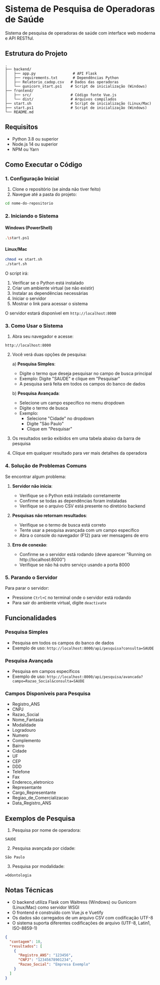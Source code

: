 # Sistema de Pesquisa de Operadoras de Saúde

Sistema de pesquisa de operadoras de saúde com interface web moderna e API RESTful.

## Estrutura do Projeto

```
.
├── backend/
│   ├── app.py                 # API Flask
│   ├── requirements.txt       # Dependências Python
│   ├── Relatorio_cadop.csv   # Dados das operadoras
│   └── gunicorn_start.ps1    # Script de inicialização (Windows)
├── frontend/
│   ├── src/                  # Código fonte Vue.js
│   └── dist/                 # Arquivos compilados
├── start.sh                  # Script de inicialização (Linux/Mac)
├── start.ps1                 # Script de inicialização (Windows)
└── README.md
```

## Requisitos

- Python 3.8 ou superior
- Node.js 14 ou superior
- NPM ou Yarn

## Como Executar o Código

### 1. Configuração Inicial

1. Clone o repositório (se ainda não tiver feito)
2. Navegue até a pasta do projeto:
```bash
cd nome-do-repositorio
```

### 2. Iniciando o Sistema

#### Windows (PowerShell)
```bash
.\start.ps1
```

#### Linux/Mac
```bash
chmod +x start.sh
./start.sh
```

O script irá:
1. Verificar se o Python está instalado
2. Criar um ambiente virtual (se não existir)
3. Instalar as dependências necessárias
4. Iniciar o servidor
5. Mostrar o link para acessar o sistema

O servidor estará disponível em `http://localhost:8000`

### 3. Como Usar o Sistema

1. Abra seu navegador e acesse:
```
http://localhost:8000
```

2. Você verá duas opções de pesquisa:

   a) **Pesquisa Simples**:
   - Digite o termo que deseja pesquisar no campo de busca principal
   - Exemplo: Digite "SAUDE" e clique em "Pesquisar"
   - A pesquisa será feita em todos os campos do banco de dados

   b) **Pesquisa Avançada**:
   - Selecione um campo específico no menu dropdown
   - Digite o termo de busca
   - Exemplo: 
     - Selecione "Cidade" no dropdown
     - Digite "São Paulo"
     - Clique em "Pesquisar"

3. Os resultados serão exibidos em uma tabela abaixo da barra de pesquisa

4. Clique em qualquer resultado para ver mais detalhes da operadora

### 4. Solução de Problemas Comuns

Se encontrar algum problema:

1. **Servidor não inicia**:
   - Verifique se o Python está instalado corretamente
   - Confirme se todas as dependências foram instaladas
   - Verifique se o arquivo CSV está presente no diretório backend

2. **Pesquisas não retornam resultados**:
   - Verifique se o termo de busca está correto
   - Tente usar a pesquisa avançada com um campo específico
   - Abra o console do navegador (F12) para ver mensagens de erro

3. **Erro de conexão**:
   - Confirme se o servidor está rodando (deve aparecer "Running on http://localhost:8000")
   - Verifique se não há outro serviço usando a porta 8000

### 5. Parando o Servidor

Para parar o servidor:
- Pressione `Ctrl+C` no terminal onde o servidor está rodando
- Para sair do ambiente virtual, digite `deactivate`

## Funcionalidades

### Pesquisa Simples
- Pesquisa em todos os campos do banco de dados
- Exemplo de uso: `http://localhost:8000/api/pesquisa?consulta=SAUDE`

### Pesquisa Avançada
- Pesquisa em campos específicos
- Exemplo de uso: `http://localhost:8000/api/pesquisa/avancada?campo=Razao_Social&consulta=SAUDE`

### Campos Disponíveis para Pesquisa
- Registro_ANS
- CNPJ
- Razao_Social
- Nome_Fantasia
- Modalidade
- Logradouro
- Numero
- Complemento
- Bairro
- Cidade
- UF
- CEP
- DDD
- Telefone
- Fax
- Endereco_eletronico
- Representante
- Cargo_Representante
- Regiao_de_Comercializacao
- Data_Registro_ANS

## Exemplos de Pesquisa

1. Pesquisa por nome de operadora:
```
SAUDE
```

2. Pesquisa avançada por cidade:
```
São Paulo
```

3. Pesquisa por modalidade:
```
=Odontologia
```

## Notas Técnicas

- O backend utiliza Flask com Waitress (Windows) ou Gunicorn (Linux/Mac) como servidor WSGI
- O frontend é construído com Vue.js e Vuetify
- Os dados são carregados de um arquivo CSV com codificação UTF-8
- O sistema suporta diferentes codificações de arquivo (UTF-8, Latin1, ISO-8859-1)

```json
{
  "contagem": 10,
  "resultados": [
    {
      "Registro_ANS": "123456",
      "CNPJ": "12345678901234",
      "Razao_Social": "Empresa Exemplo"
    }
  ]
}
``` 